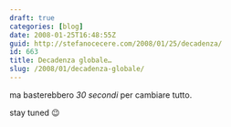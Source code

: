 ```yaml
---
draft: true
categories: [blog]
date: 2008-01-25T16:48:55Z
guid: http://stefanocecere.com/2008/01/25/decadenza/
id: 663
title: Decadenza globale…
slug: /2008/01/decadenza-globale/
---
```


ma basterebbero _30 secondi_ per cambiare tutto.

stay tuned 😉